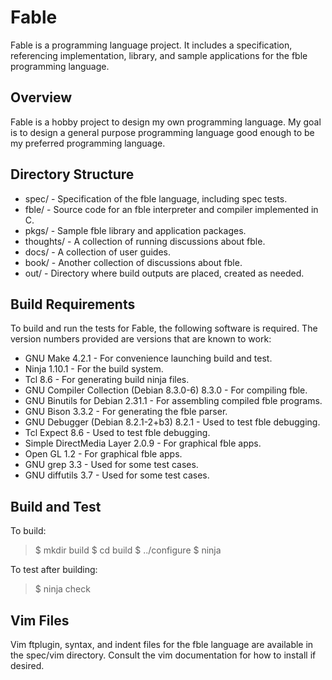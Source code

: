# Fable

Fable is a programming language project. It includes a specification,
referencing implementation, library, and sample applications for the fble
programming language.

## Overview

Fable is a hobby project to design my own programming language. My goal is to
design a general purpose programming language good enough to be my preferred
programming language.

## Directory Structure

* spec/ - Specification of the fble language, including spec tests.
* fble/ - Source code for an fble interpreter and compiler implemented in C.
* pkgs/ - Sample fble library and application packages.
* thoughts/ - A collection of running discussions about fble.
* docs/ - A collection of user guides.
* book/ - Another collection of discussions about fble.
* out/ - Directory where build outputs are placed, created as needed.

## Build Requirements

To build and run the tests for Fable, the following software is required. The
version numbers provided are versions that are known to work:

* GNU Make 4.2.1 - For convenience launching build and test.
* Ninja 1.10.1 - For the build system.
* Tcl 8.6 - For generating build ninja files.
* GNU Compiler Collection (Debian 8.3.0-6) 8.3.0 - For compiling fble.
* GNU Binutils for Debian 2.31.1 - For assembling compiled fble programs.
* GNU Bison 3.3.2 - For generating the fble parser.
* GNU Debugger (Debian 8.2.1-2+b3) 8.2.1 - Used to test fble debugging.
* Tcl Expect 8.6 - Used to test fble debugging.
* Simple DirectMedia Layer 2.0.9 - For graphical fble apps.
* Open GL 1.2 - For graphical fble apps.
* GNU grep 3.3 - Used for some test cases.
* GNU diffutils 3.7 - Used for some test cases.

## Build and Test

To build:

> $ mkdir build
> $ cd build
> $ ../configure 
> $ ninja

To test after building:

> $ ninja check

## Vim Files

Vim ftplugin, syntax, and indent files for the fble language are available in
the spec/vim directory. Consult the vim documentation for how to install if
desired.
  
